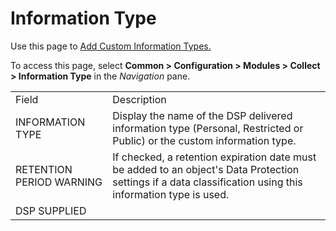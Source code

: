# Information Type

<div class="use">

Use this page to [Add Custom Information
Types.](../Use_Cases/Add%20Custom%20Data%20Classifications%20and%20Information%20Types.htm)

</div>

To access this page, select **Common \> Configuration \> Modules \>
Collect \> Information Type** in the *Navigation*
pane.

|                          |                                                                                                                                                             |
| ------------------------ | ----------------------------------------------------------------------------------------------------------------------------------------------------------- |
| Field                    | Description                                                                                                                                                 |
| INFORMATION TYPE         | Display the name of the DSP delivered information type (Personal, Restricted or Public) or the custom information type.                                     |
| RETENTION PERIOD WARNING | If checked, a retention expiration date must be added to an object's Data Protection settings if a data classification using this information type is used. |
| DSP SUPPLIED             |                                                                                                                                                             |
